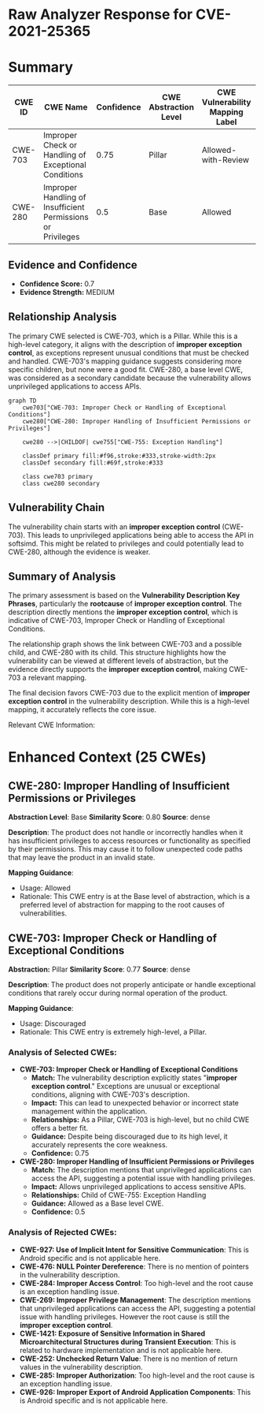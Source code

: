 # Raw Analyzer Response for CVE-2021-25365

# Summary
| CWE ID | CWE Name | Confidence | CWE Abstraction Level | CWE Vulnerability Mapping Label | CWE-Vulnerability Mapping Notes |
|---|---|---|---|---|---|
| CWE-703 | Improper Check or Handling of Exceptional Conditions | 0.75 | Pillar | Allowed-with-Review | Primary CWE |
| CWE-280 | Improper Handling of Insufficient Permissions or Privileges | 0.5 | Base | Allowed | Secondary Candidate |

## Evidence and Confidence

*   **Confidence Score:** 0.7
*   **Evidence Strength:** MEDIUM

## Relationship Analysis
The primary CWE selected is CWE-703, which is a Pillar. While this is a high-level category, it aligns with the description of **improper exception control**, as exceptions represent unusual conditions that must be checked and handled. CWE-703's mapping guidance suggests considering more specific children, but none were a good fit. CWE-280, a base level CWE, was considered as a secondary candidate because the vulnerability allows unprivileged applications to access APIs.

```mermaid
graph TD
    cwe703["CWE-703: Improper Check or Handling of Exceptional Conditions"]
    cwe280["CWE-280: Improper Handling of Insufficient Permissions or Privileges"]
    
    cwe280 -->|CHILDOF| cwe755["CWE-755: Exception Handling"]
    
    classDef primary fill:#f96,stroke:#333,stroke-width:2px
    classDef secondary fill:#69f,stroke:#333
    
    class cwe703 primary
    class cwe280 secondary
```

## Vulnerability Chain
The vulnerability chain starts with an **improper exception control** (CWE-703). This leads to unprivileged applications being able to access the API in softsimd. This might be related to privileges and could potentially lead to CWE-280, although the evidence is weaker.

## Summary of Analysis
The primary assessment is based on the **Vulnerability Description Key Phrases**, particularly the **rootcause** of **improper exception control**. The description directly mentions the **improper exception control**, which is indicative of CWE-703, Improper Check or Handling of Exceptional Conditions.

The relationship graph shows the link between CWE-703 and a possible child, and CWE-280 with its child. This structure highlights how the vulnerability can be viewed at different levels of abstraction, but the evidence directly supports the **improper exception control**, making CWE-703 a relevant mapping.

The final decision favors CWE-703 due to the explicit mention of **improper exception control** in the vulnerability description. While this is a high-level mapping, it accurately reflects the core issue.

Relevant CWE Information:

# Enhanced Context (25 CWEs)

## CWE-280: Improper Handling of Insufficient Permissions or Privileges
**Abstraction Level**: Base
**Similarity Score**: 0.80
**Source**: dense

**Description**:
The product does not handle or incorrectly handles when it has insufficient privileges to access resources or functionality as specified by their permissions. This may cause it to follow unexpected code paths that may leave the product in an invalid state.

**Mapping Guidance**:
- Usage: Allowed
- Rationale: This CWE entry is at the Base level of abstraction, which is a preferred level of abstraction for mapping to the root causes of vulnerabilities.

## CWE-703: Improper Check or Handling of Exceptional Conditions
**Abstraction:** Pillar
**Similarity Score**: 0.77
**Source**: dense

**Description**:
The product does not properly anticipate or handle exceptional conditions that rarely occur during normal operation of the product.

**Mapping Guidance**:
- Usage: Discouraged
- Rationale: This CWE entry is extremely high-level, a Pillar.

### Analysis of Selected CWEs:

*   **CWE-703: Improper Check or Handling of Exceptional Conditions**
    *   **Match:** The vulnerability description explicitly states "**improper exception control**." Exceptions are unusual or exceptional conditions, aligning with CWE-703's description.
    *   **Impact:** This can lead to unexpected behavior or incorrect state management within the application.
    *   **Relationships:** As a Pillar, CWE-703 is high-level, but no child CWE offers a better fit.
    *   **Guidance:** Despite being discouraged due to its high level, it accurately represents the core weakness.
    *   **Confidence:** 0.75
*   **CWE-280: Improper Handling of Insufficient Permissions or Privileges**
    *   **Match:** The description mentions that unprivileged applications can access the API, suggesting a potential issue with handling privileges.
    *   **Impact:** Allows unprivileged applications to access sensitive APIs.
    *   **Relationships:** Child of CWE-755: Exception Handling
    *   **Guidance:** Allowed as a Base level CWE.
    *   **Confidence:** 0.5

### Analysis of Rejected CWEs:

*   **CWE-927: Use of Implicit Intent for Sensitive Communication**: This is Android specific and is not applicable here.
*   **CWE-476: NULL Pointer Dereference**: There is no mention of pointers in the vulnerability description.
*   **CWE-284: Improper Access Control**: Too high-level and the root cause is an exception handling issue.
*   **CWE-269: Improper Privilege Management**: The description mentions that unprivileged applications can access the API, suggesting a potential issue with handling privileges. However the root cause is still the **improper exception control**.
*   **CWE-1421: Exposure of Sensitive Information in Shared Microarchitectural Structures during Transient Execution**: This is related to hardware implementation and is not applicable here.
*   **CWE-252: Unchecked Return Value**: There is no mention of return values in the vulnerability description.
*   **CWE-285: Improper Authorization**: Too high-level and the root cause is an exception handling issue.
*   **CWE-926: Improper Export of Android Application Components**: This is Android specific and is not applicable here.